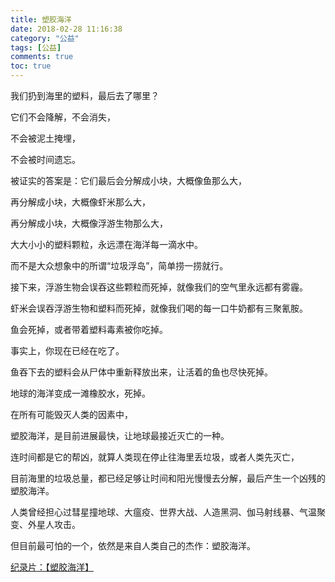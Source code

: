 ```yaml
---
title: 塑胶海洋
date: 2018-02-28 11:16:38
category: "公益"
tags: [公益]
comments: true
toc: true
---
```


我们扔到海里的塑料，最后去了哪里？

它们不会降解，不会消失，

不会被泥土掩埋，

不会被时间遗忘。

被证实的答案是：它们最后会分解成小块，大概像鱼那么大，

再分解成小块，大概像虾米那么大，

再分解成小块，大概像浮游生物那么大，

大大小小的塑料颗粒，永远漂在海洋每一滴水中。

而不是大众想象中的所谓“垃圾浮岛”，简单捞一捞就行。

接下来，浮游生物会误吞这些颗粒而死掉，就像我们的空气里永远都有雾霾。

虾米会误吞浮游生物和塑料而死掉，就像我们喝的每一口牛奶都有三聚氰胺。

鱼会死掉，或者带着塑料毒素被你吃掉。

事实上，你现在已经在吃了。

鱼吞下去的塑料会从尸体中重新释放出来，让活着的鱼也尽快死掉。

地球的海洋变成一滩橡胶水，死掉。

在所有可能毁灭人类的因素中，

塑胶海洋，是目前进展最快，让地球最接近灭亡的一种。

连时间都是它的帮凶，就算人类现在停止往海里丢垃圾，或者人类先灭亡，

目前海里的垃圾总量，都已经足够让时间和阳光慢慢去分解，最后产生一个凶残的塑胶海洋。

人类曾经担心过彗星撞地球、大瘟疫、世界大战、人造黑洞、伽马射线暴、气温聚变、外星人攻击。

但目前最可怕的一个，依然是来自人类自己的杰作：塑胶海洋。


[纪录片：【塑胶海洋】](http://c.open.163.com/mob/video.htm?plid=MD5T8P032&mid=MD6D18E2J)
